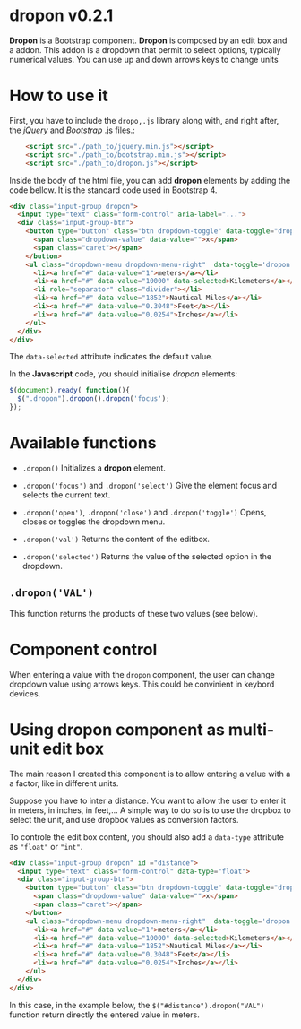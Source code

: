 # dropon v0.2.1

**Dropon** is a Bootstrap component.
**Dropon** is composed by an edit box and a addon. This addon is a dropdown that permit to select options, typically numerical values.
You can use up and down arrows keys to change units

# How to use it
First, you have to include the ```dropo,.js``` library along with, and right after, the *jQuery* and *Bootstrap* .js files.:
```html
    <script src="./path_to/jquery.min.js"></script>
    <script src="./path_to/bootstrap.min.js"></script>
    <script src="./path_to/dropon.js"></script>
```


Inside the body of the html file, you can add **dropon** elements by adding the code bellow. It is the standard code used in Bootstrap 4.

```html
<div class="input-group dropon">
  <input type="text" class="form-control" aria-label="...">
  <div class="input-group-btn">
    <button type="button" class="btn dropdown-toggle" data-toggle="dropdown" aria-haspopup="true" aria-expanded="false">
      <span class="dropdown-value" data-value="">x</span>
      <span class="caret"></span>
    </button>
    <ul class="dropdown-menu dropdown-menu-right"  data-toggle='dropon'>
      <li><a href="#" data-value="1">meters</a></li>
      <li><a href="#" data-value="10000" data-selected>Kilometers</a></li>
      <li role="separator" class="divider"></li>
      <li><a href="#" data-value="1852">Nautical Miles</a></li>
      <li><a href="#" data-value="0.3048">Feet</a></li>
      <li><a href="#" data-value="0.0254">Inches</a></li>
    </ul>
  </div>
</div>
```

The ```data-selected``` attribute indicates the default value.

In the **Javascript** code, you should initialise *dropon* elements:
``````javascript
$(document).ready( function(){
  $(".dropon").dropon().dropon('focus');
});
``````

# Available functions
 - ```.dropon()```
Initializes a **dropon** element.

 - ```.dropon('focus')``` and ```.dropon('select')```
Give the element focus and selects the current text.

 - ```.dropon('open')```, ```.dropon('close')``` and ```.dropon('toggle')```
Opens, closes or toggles the dropdown menu.

 -  ```.dropon('val')```
Returns the content of the editbox.

 -  ```.dropon('selected')```
Returns the value of the selected option in the dropdown. 

## ```.dropon('VAL')```
This function returns the products of these two values (see below).

# Component control
When entering a value with the ```dropon``` component, the user can change dropdown value using arrows keys. This could be convinient in keybord devices.

# Using dropon component as multi-unit edit box
The main reason I created this component is to allow entering a value with a a factor, like in different units.

Suppose you have to inter a distance. You want to allow the user to enter it in meters, in inches, in feet,... A simple way to do so is to use the dropbox to select the unit, and use dropbox values as conversion factors.

To controle the edit box content, you should also add a ```data-type``` attribute as ```"float"``` or ```"int"```.

```html
<div class="input-group dropon" id ="distance">
  <input type="text" class="form-control" data-type="float">
  <div class="input-group-btn">
    <button type="button" class="btn dropdown-toggle" data-toggle="dropdown" aria-haspopup="true" aria-expanded="false">
      <span class="dropdown-value" data-value="">x</span>
      <span class="caret"></span>
    </button>
    <ul class="dropdown-menu dropdown-menu-right"  data-toggle='dropon'>
      <li><a href="#" data-value="1">meters</a></li>
      <li><a href="#" data-value="10000" data-selected>Kilometers</a></li>
      <li><a href="#" data-value="1852">Nautical Miles</a></li>
      <li><a href="#" data-value="0.3048">Feet</a></li>
      <li><a href="#" data-value="0.0254">Inches</a></li>
    </ul>
  </div>
</div>
```

In this case, in the example below, the ```$("#distance").dropon("VAL")``` function return directly the entered value in meters.